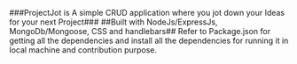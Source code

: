 ###ProjectJot is A simple CRUD application where you jot down your Ideas for your next Project###
##Built with NodeJs/ExpressJs, MongoDb/Mongoose, CSS and handlebars##
Refer to Package.json for getting all the dependencies and install all the dependencies for running it in
local machine and contribution purpose.